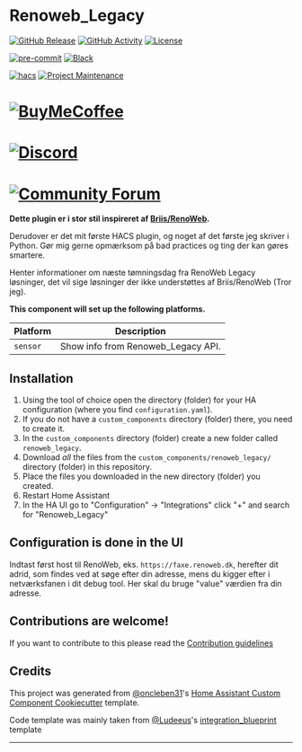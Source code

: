 # Renoweb_Legacy

[![GitHub Release][releases-shield]][releases]
[![GitHub Activity][commits-shield]][commits]
[![License][license-shield]](LICENSE)

[![pre-commit][pre-commit-shield]][pre-commit]
[![Black][black-shield]][black]

[![hacs][hacsbadge]][hacs]
[![Project Maintenance][maintenance-shield]][user_profile]
# [![BuyMeCoffee][buymecoffeebadge]][buymecoffee]

# [![Discord][discord-shield]][discord]
# [![Community Forum][forum-shield]][forum]

**Dette plugin er i stor stil inspireret af [Briis/RenoWeb](https://github.com/briis/renoweb).**

Derudover er det mit første HACS plugin, og noget af det første jeg skriver i Python. Gør mig gerne opmærksom på bad practices og ting der kan gøres smartere.

Henter informationer om næste tømningsdag fra RenoWeb Legacy løsninger, det vil sige løsninger der ikke understøttes af Briis/RenoWeb (Tror jeg).

**This component will set up the following platforms.**

| Platform        | Description                                                               |
| --------------- | ------------------------------------------------------------------------- |
| `sensor`        | Show info from Renoweb_Legacy API.                                        |

## Installation

1. Using the tool of choice open the directory (folder) for your HA configuration (where you find `configuration.yaml`).
2. If you do not have a `custom_components` directory (folder) there, you need to create it.
3. In the `custom_components` directory (folder) create a new folder called `renoweb_legacy`.
4. Download _all_ the files from the `custom_components/renoweb_legacy/` directory (folder) in this repository.
5. Place the files you downloaded in the new directory (folder) you created.
6. Restart Home Assistant
7. In the HA UI go to "Configuration" -> "Integrations" click "+" and search for "Renoweb_Legacy"

## Configuration is done in the UI
Indtast først host til RenoWeb, eks. `https://faxe.renoweb.dk`, herefter dit adrid, som findes ved at søge efter din adresse, mens du kigger efter i netværksfanen i dit debug tool. Her skal du bruge "value" værdien fra din adresse.

<!---->

## Contributions are welcome!

If you want to contribute to this please read the [Contribution guidelines](CONTRIBUTING.md)

## Credits

This project was generated from [@oncleben31](https://github.com/oncleben31)'s [Home Assistant Custom Component Cookiecutter](https://github.com/oncleben31/cookiecutter-homeassistant-custom-component) template.

Code template was mainly taken from [@Ludeeus](https://github.com/ludeeus)'s [integration_blueprint][integration_blueprint] template

---

[integration_blueprint]: https://github.com/custom-components/integration_blueprint
[black]: https://github.com/psf/black
[black-shield]: https://img.shields.io/badge/code%20style-black-000000.svg?style=for-the-badge
[buymecoffee]: https://www.buymeacoffee.com/kentora
[buymecoffeebadge]: https://img.shields.io/badge/buy%20me%20a%20coffee-donate-yellow.svg?style=for-the-badge
[commits-shield]: https://img.shields.io/github/commit-activity/y/kentora/renoweb-legacy.svg?style=for-the-badge
[commits]: https://github.com/kentora/renoweb-legacy/commits/main
[hacs]: https://hacs.xyz
[hacsbadge]: https://img.shields.io/badge/HACS-Custom-orange.svg?style=for-the-badge
[discord]: https://discord.gg/Qa5fW2R
[discord-shield]: https://img.shields.io/discord/330944238910963714.svg?style=for-the-badge
[exampleimg]: example.png
[forum-shield]: https://img.shields.io/badge/community-forum-brightgreen.svg?style=for-the-badge
[forum]: https://community.home-assistant.io/
[license-shield]: https://img.shields.io/github/license/kentora/renoweb-legacy.svg?style=for-the-badge
[maintenance-shield]: https://img.shields.io/badge/maintainer-%40kentora-blue.svg?style=for-the-badge
[pre-commit]: https://github.com/pre-commit/pre-commit
[pre-commit-shield]: https://img.shields.io/badge/pre--commit-enabled-brightgreen?style=for-the-badge
[releases-shield]: https://img.shields.io/github/release/kentora/renoweb-legacy.svg?style=for-the-badge
[releases]: https://github.com/kentora/renoweb-legacy/releases
[user_profile]: https://github.com/kentora
